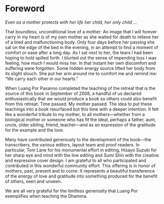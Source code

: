 # Foreword

*Even as a mother protects with her life her child, her only child ...*

That boundless, unconditional love of a mother: An image that I will
forever carry in my heart is of my own mother as she waited for death to
relieve her of a tired and malfunctioning body. Only four days before
her passing she sat on the edge of the bed in the evening, in an attempt
to find a moment of comfort or ease after a long day. As I sat next to
her, the tears I had been hoping to hold spilled forth. I blurted out
the sense of impending loss I was feeling, how much I would miss her. In
that instant her own discomfort and suffering were forgotten. Some
hidden energy source lifted her body from its slight slouch. She put her
arm around me to comfort me and remind me: “We carry each other in our
hearts.”

When Luang Por Pasanno completed the teaching of the retreat that is the
source of this book in September of 2008, a handful of us declared
enthusiastically that we would produce a book so others could also
benefit from this retreat. Time passed. My mother passed. The idea to
put these teachings into a book resurfaced but this time with a deeper
intention. It felt like a wonderful tribute to my mother, to all
mothers—whether from a biological mother or someone who has fit the
ideal, perhaps a father, aunt, uncle, older sibling, friend,
teacher—and as an expression of the gratitude for the example and
the love.

Many have contributed generously to the development of the book—the
transcribers, the various editors, layout team and proof readers. In
particular, Tom Lane for his monumental effort in editing, Hisayo Suzuki
for her sharp eye and mind with the line editing and Sumi Shin with the
creative and expressive cover design. I am grateful to all who
participated and contributed in this wonderful community effort. This
offering is in honor of mothers, past, present and to come. It
represents a beautiful transference of the energy of love and gratitude
into something produced for the benefit of others, seen and unseen.

We are all very grateful for the limitless generosity that Luang Por
exemplifies when teaching the Dhamma.
